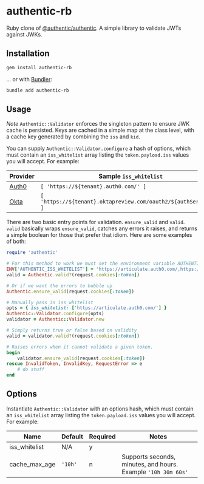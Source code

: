 # authentic-rb

Ruby clone of [@authentic/authentic](https://github.com/articulate/authentic). A simple library to validate JWTs against JWKs.

## Installation

``` bash
gem install authentic-rb
```

... or with [Bundler](https://bundler.io/man/bundle-add.1.html):

```bash
bundle add authentic-rb
```

## Usage

*Note* `Authentic::Validator` enforces the singleton pattern to ensure JWK cache is persisted. Keys are cached in a simple map at the class level, with a cache key generated by combining the `iss` and `kid`.

You can supply `Authentic::Validator.configure` a hash of options, which must contain an `iss_whitelist` array listing the `token.payload.iss` values you will accept. For example:

| Provider | Sample `iss_whitelist` |
| -------- | ------------------- |
| [Auth0](https://auth0.com/) | `[ 'https://${tenant}.auth0.com/' ]` |
| [Okta](https://www.okta.com/) | `[ 'https://${tenant}.oktapreview.com/oauth2/${authServerId}' ]` |

There are two basic entry points for validation. `ensure_valid` and `valid`. `valid` basically wraps `ensure_valid`, catches any errors it raises, and returns a simple boolean for those that prefer that idiom. Here are some examples of both:

```ruby
require 'authentic'

# For this method to work we must set the environment variable AUTHENTIC_ISS_WHITELIST as a comma delimited string
ENV['AUTHENTIC_ISS_WHITELIST'] = 'https://articulate.auth0.com/,https://articulate.oktapreview.com/oauth2/default'
valid = Authentic.valid?(request.cookies[:token])

# Or if we want the errors to bubble up
Authentic.ensure_valid(request.cookies[:token])

# Manually pass in iss_whitelist
opts = { iss_whitelist: ['https://articulate.auth0.com/'] }
Authentic::Validator.configure(opts)
validator = Authentic::Validator.new

# Simply returns true or false based on validity
valid = validator.valid?(request.cookies[:token])

# Raises errors when it cannot validate a given token.
begin
    validator.ensure_valid(request.cookies[:token])
rescue InvalidToken, InvalidKey, RequestError => e
    # do stuff
end
```

## Options

Instantiate `Authentic::Validator` with an options hash, which must contain an `iss_whitelist` array listing the `token.payload.iss` values you will accept. For example:

| Name            | Default | Required | Notes                                                        |
| --------------- | ------- | -------- | -------------------------------------------------------------|
| iss_whitelist   | N/A     | y        |                                                              |
| cache_max_age   | `'10h'` | n        | Supports seconds, minutes, and hours. Example `'10h 30m 60s'`|
